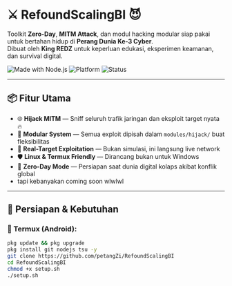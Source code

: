 # ⚔️ RefoundScalingBI 😈

Toolkit **Zero-Day**, **MITM Attack**, dan modul hacking modular siap pakai untuk bertahan hidup di **Perang Dunia Ke-3 Cyber**.  
Dibuat oleh **King REDZ** untuk keperluan edukasi, eksperimen keamanan, dan survival digital.

![Made with Node.js](https://img.shields.io/badge/Built_with-Node.js-green)
![Platform](https://img.shields.io/badge/Platform-Linux%20%7C%20Termux-orange)
![Status](https://img.shields.io/badge/Status-Aktif🔥-red)

---

## 📦 Fitur Utama
- 🌐 **Hijack MITM** — Sniff seluruh trafik jaringan dan eksploit target nyata 🔥
- 🧩 **Modular System** — Semua exploit dipisah dalam `modules/hijack/` buat fleksibilitas
- 📡 **Real-Target Exploitation** — Bukan simulasi, ini langsung live network
- 🛡️ **Linux & Termux Friendly** — Dirancang bukan untuk Windows
- 🧠 **Zero-Day Mode** — Persiapan saat dunia digital kolaps akibat konflik global
- tapi kebanyakan coming soon wlwlwl
---

## 🧪 Persiapan & Kebutuhan

### 📱 Termux (Android):
```bash
pkg update && pkg upgrade
pkg install git nodejs tsu -y
git clone https://github.com/petangZi/RefoundScalingBI
cd RefoundScalingBI
chmod +x setup.sh
./setup.sh

